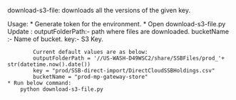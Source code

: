 download-s3-file: downloads all the versions of the given key.

Usage:
	* Generate token for the environment.
	* Open download-s3-file.py 
		Update :
			outputFolderPath:- path where files are downloaded.
			bucketName :- Name of bucket.
			key:- S3 Key.
			
			Current default values are as below:		
			outputFolderPath = '//US-WASH-D49WSC2/share/SSBFiles/prod_'+ str(datetime.now().date())
			key = "prod/SSB-direct-import/DirectCloudSSBHoldings.csv"
			bucketName = "prod-mp-gateway-store"
	* Run below command:
		python download-s3-file.py